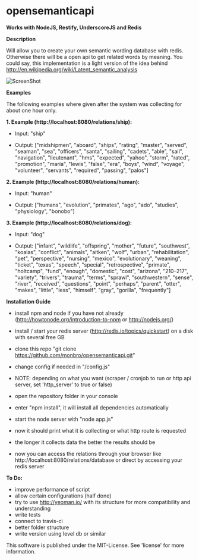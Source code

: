 opensemanticapi
===============

**Works with NodeJS, Restify, UnderscoreJS and Redis**

**Description**

Will allow you to create your own semantic wording database with redis. Otherwise there will be a open api to get related words by meaning. You could say, this implementation is a light version of the idea behind http://en.wikipedia.org/wiki/Latent_semantic_analysis

![ScreenShot](https://raw.github.com/monbro/opensemanticapi/master/infographic.png)

**Examples**

The following examples where given after the system was collecting for about one hour only.

**1. Example (http://localhost:8080/relations/ship):**

* Input: "ship"

* Output: ["midshipmen", "aboard", "ships", "rating", "master", "served", "seaman", "sea", "officers", "santa", "sailing", "cadets", "able", "sail", "navigation", "lieutenant", "hms", "expected", "yahoo", "storm", "rated", "promotion", "maría", "lewis", "false", "era", "boys", "wind", "voyage", "volunteer", "servants", "required", "passing", "palos"]

**2. Example (http://localhost:8080/relations/human):**

* Input: "human"

* Output: ["humans", "evolution", "primates", "ago", "ado", "studies", "physiology", "bonobo"]

**3. Example (http://localhost:8080/relations/dog):**

* Input: "dog"

* Output: ["infant", "wildlife", "offspring", "mother", "future", "southwest", "koalas", "conflict", "animals", "aitken", "wolf", "urban", "rehabilitation", "pet", "perspective", "nursing", "mexico", "evolutionary", "weaning", "ticket", "texas", "speech", "special", "retrospective", "primate", "holtcamp", "fund", "enough", "domestic", "cost", "arizona", "210–217", "variety", "trivers", "trauma", "terms", "sprawl", "southwestern", "sense", "river", "received", "questions", "point", "perhaps", "parent", "otter", "makes", "little", "less", "himself", "gray", "gorilla", "frequently"]

**Installation Guide**

* install npm and node if you have not already (http://howtonode.org/introduction-to-npm or http://nodejs.org/)
* install / start your redis server (http://redis.io/topics/quickstart) on a disk with several free GB

* clone this repo "git clone https://github.com/monbro/opensemanticapi.git"
* change config if needed in "/config.js"
* NOTE: depending on what you want (scraper / cronjob to run or http api server, set 'http_server' to true or false)
* open the repository folder in your console
* enter "npm install", it will install all dependencies automatically
* start the node server with "node app.js"
* now it should print what it is collecting or what http route is requested
* the longer it collects data the better the results should be
* now you can access the relations through your browser like http://localhost:8080/relations/database or direct by accessing your redis server

**To Do:**

* improve performance of script
* allow certain configurations (half done)
* try to use http://yeoman.io/ with its structure for more compatibility and understanding
* write tests
* connect to travis-ci
* better folder structure
* write version using level db or similar

This software is published under the MIT-License. See 'license' for more information.
